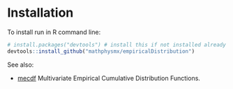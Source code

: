 # Installation
To install run in R command line:

```R
# install.packages("devtools") # install this if not installed already
devtools::install_github("mathphysmx/empiricalDistribution")
```

See also:

- [mecdf](https://github.com/cran/mecdf) Multivariate Empirical Cumulative Distribution Functions.
